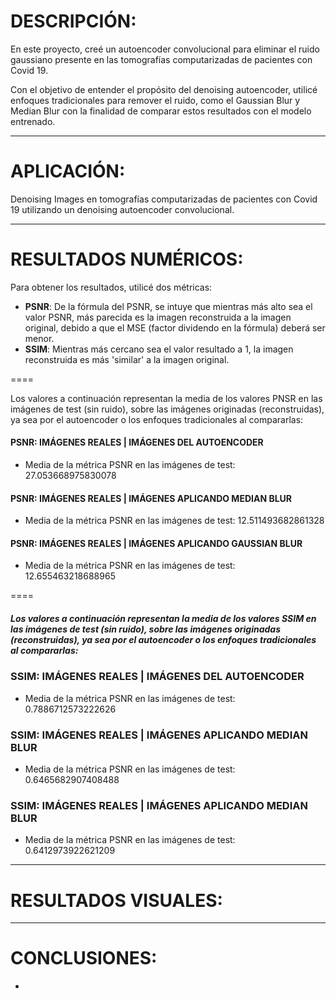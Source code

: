 # DESCRIPCIÓN:
En este proyecto, creé un autoencoder convolucional para eliminar el ruido gaussiano presente en las tomografías computarizadas de pacientes con Covid 19.

Con el objetivo de entender el propósito del denoising autoencoder, utilicé enfoques tradicionales para remover el ruido, como el Gaussian Blur y Median Blur con la finalidad de comparar estos resultados con el modelo entrenado.

----

# APLICACIÓN:
Denoising Images en tomografías computarizadas de pacientes con Covid 19 utilizando un denoising autoencoder convolucional.

----

# RESULTADOS NUMÉRICOS:
Para obtener los resultados, utilicé dos métricas:
* **PSNR**: De la fórmula del PSNR, se intuye que mientras más alto sea el valor PSNR, más parecida es la imagen reconstruida a la imagen original, debido a que el MSE (factor dividendo en la fórmula) deberá ser menor.
* **SSIM**: Mientras más cercano sea el valor resultado a 1, la imagen reconstruida es más 'similar' a la imagen original.

====

Los valores a continuación representan la media de los valores PNSR en las imágenes de test (sin ruido), sobre las imágenes originadas (reconstruidas), ya sea por el autoencoder o los enfoques tradicionales al compararlas:

#### PSNR: IMÁGENES REALES | IMÁGENES DEL AUTOENCODER
* Media de la métrica PSNR en las imágenes de test: 27.053668975830078

#### PSNR: IMÁGENES REALES | IMÁGENES APLICANDO MEDIAN BLUR
* Media de la métrica PSNR en las imágenes de test: 12.511493682861328

#### PSNR: IMÁGENES REALES | IMÁGENES APLICANDO GAUSSIAN BLUR
* Media de la métrica PSNR en las imágenes de test: 12.655463218688965

====

##### Los valores a continuación representan la media de los valores SSIM en las imágenes de test (sin ruido), sobre las imágenes originadas (reconstruidas), ya sea por el autoencoder o los enfoques tradicionales al compararlas:

### SSIM: IMÁGENES REALES | IMÁGENES DEL AUTOENCODER
* Media de la métrica PSNR en las imágenes de test: 0.7886712573222626

### SSIM: IMÁGENES REALES | IMÁGENES APLICANDO MEDIAN BLUR
* Media de la métrica PSNR en las imágenes de test: 0.6465682907408488

### SSIM: IMÁGENES REALES | IMÁGENES APLICANDO MEDIAN BLUR
* Media de la métrica PSNR en las imágenes de test: 0.6412973922621209

----

# RESULTADOS VISUALES:

----

# CONCLUSIONES:
-  

